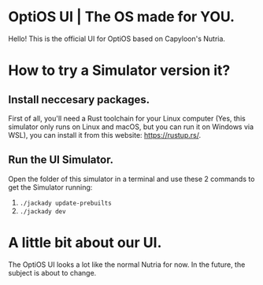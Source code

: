 # OptiOS UI | The OS made for YOU.

Hello! This is the official UI for OptiOS based on Capyloon's Nutria. 


# How to try a Simulator version it?

## Install neccesary packages.
First of all, you'll need a Rust toolchain for your Linux computer (Yes, this simulator only runs on Linux and macOS, but you can run it on Windows via WSL), you can install it from this website: https://rustup.rs/.

## Run the UI Simulator.
Open the folder of this simulator in a terminal and use these 2 commands to get the Simulator running:
1. `./jackady update-prebuilts`
2. `./jackady dev`


# A little bit about our UI.

The OptiOS UI looks a lot like the normal Nutria for now. In the future, the subject is about to change.
